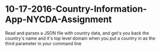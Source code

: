 # 10-17-2016-Country-Information-App-NYCDA-Assignment
Read and parses a JSON file with country data, and get's you back the country's name and it's top level domain when you put a country in as the third parameter in your command line
